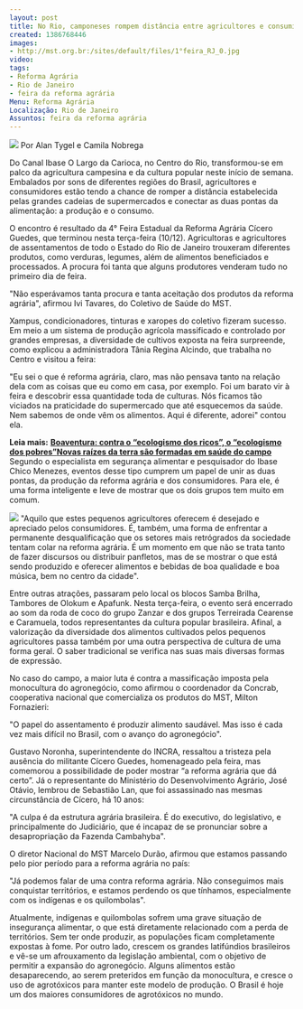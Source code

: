 ```yaml
---
layout: post
title: No Rio, camponeses rompem distância entre agricultores e consumidores
created: 1386768446
images:
- http://mst.org.br:/sites/default/files/1°feira_RJ_0.jpg
video: 
tags:
- Reforma Agrária
- Rio de Janeiro
- feira da reforma agrária
Menu: Reforma Agrária
Localização: Rio de Janeiro
Assuntos: feira da reforma agrária
---
```



![](/sites/default/files/1%C2%B0feira_RJ_0.jpg)
Por Alan Tygel e Camila Nobrega

Do Canal Ibase
O Largo da Carioca, no Centro do Rio, transformou-se em palco da agricultura campesina e da cultura popular neste início de semana. Embalados por sons de diferentes regiões do Brasil, agricultores e consumidores estão tendo a chance de romper a distância estabelecida pelas grandes cadeias de supermercados e conectar as duas pontas da alimentação: a produção e o consumo.


O encontro é resultado da 4° Feira Estadual da Reforma Agrária Cícero Guedes, que terminou nesta terça-feira (10/12). Agricultoras e agricultores de assentamentos de todo o Estado do Rio de Janeiro trouxeram diferentes produtos, como verduras, legumes, além de alimentos beneficiados e processados. A procura foi tanta que alguns produtores venderam tudo no primeiro dia de feira.


"Não esperávamos tanta procura e tanta aceitação dos produtos da reforma agrária", afirmou Ivi Tavares, do Coletivo de Saúde do MST.


Xampus, condicionadores, tinturas e xaropes do coletivo fizeram sucesso. Em meio a um sistema de produção agrícola massificado e controlado por grandes empresas, a diversidade de cultivos exposta na feira surpreende, como explicou a administradora Tânia Regina Alcindo, que trabalha no Centro e visitou a feira:


"Eu sei o que é reforma agrária, claro, mas não pensava tanto na relação dela com as coisas que eu como em casa, por exemplo. Foi um barato vir à feira e descobrir essa quantidade toda de culturas. Nós ficamos tão viciados na praticidade do supermercado que até esquecemos da saúde. Nem sabemos de onde vêm os alimentos. Aqui é diferente, adorei" contou ela.


**Leia mais:**
[**Boaventura: contra o “ecologismo dos ricos”, o “ecologismo dos pobres”**](http://www.mst.org.br/node/15540)[**Novas raízes da terra são formadas em saúde do campo**](http://www.mst.org.br/node/15523)
Segundo o especialista em segurança alimentar e pesquisador do Ibase Chico Menezes, eventos desse tipo cumprem um papel de unir as duas pontas, da produção da reforma agrária e dos consumidores. Para ele, é uma forma inteligente e leve de mostrar que os dois grupos tem muito em comum.

![](/sites/default/files/feira_RJ_II_0.jpg)
"Aquilo que estes pequenos agricultores oferecem é desejado e apreciado pelos consumidores. É, também, uma forma de enfrentar a permanente desqualificação que os setores mais retrógrados da sociedade tentam colar na reforma agrária. É um momento em que não se trata tanto de fazer discursos ou distribuir panfletos, mas de se mostrar o que está sendo produzido e oferecer alimentos e bebidas de boa qualidade e boa música, bem no centro da cidade".


Entre outras atrações, passaram pelo local os blocos Samba Brilha, Tambores de Olokum e Apafunk. Nesta terça-feira, o evento será encerrado ao som da roda de coco do grupo Zanzar e dos grupos Terreirada Cearense e Caramuela, todos representantes da cultura popular brasileira. Afinal, a valorização da diversidade dos alimentos cultivados pelos pequenos agricultores passa também por uma outra perspectiva de cultura de uma forma geral. O saber tradicional se verifica nas suas mais diversas formas de expressão.


No caso do campo, a maior luta é contra a massificação imposta pela monocultura do agronegócio, como afirmou o coordenador da Concrab, cooperativa nacional que comercializa os produtos do MST, Milton Fornazieri:


"O papel do assentamento é produzir alimento saudável. Mas isso é cada vez mais difícil no Brasil, com o avanço do agronegócio".


Gustavo Noronha, superintendente do INCRA, ressaltou a tristeza pela ausência do militante Cícero Guedes, homenageado pela feira, mas comemorou a possibilidade de poder mostrar “a reforma agrária que dá certo”. Já o representante do Ministério do Desenvolvimento Agrário, José Otávio, lembrou de Sebastião Lan, que foi assassinado nas mesmas circunstância de Cícero, há 10 anos:


"A culpa é da estrutura agrária brasileira. É do executivo, do legislativo, e principalmente do Judiciário, que é incapaz de se pronunciar sobre a desapropriação da Fazenda Cambahyba".


O diretor Nacional do MST Marcelo Durão, afirmou que estamos passando pelo pior período para a reforma agrária no país:


"Já podemos falar de uma contra reforma agrária. Não conseguimos mais conquistar territórios, e estamos perdendo os que tínhamos, especialmente com os indígenas e os quilombolas".


Atualmente, indígenas e quilombolas sofrem uma grave situação de insegurança alimentar, o que está diretamente relacionado com a perda de territórios. Sem ter onde produzir, as populações ficam completamente expostas à fome. Por outro lado, crescem os grandes latifúndios brasileiros e vê-se um afrouxamento da legislação ambiental, com o objetivo de permitir a expansão do agronegócio. Alguns alimentos estão desaparecendo, ao serem preteridos em função da monocultura, e cresce o uso de agrotóxicos para manter este modelo de produção. O Brasil é hoje um dos maiores consumidores de agrotóxicos no mundo.
